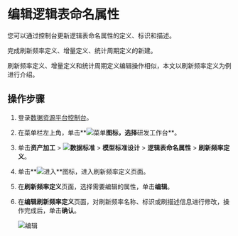 # 编辑逻辑表命名属性

您可以通过控制台更新逻辑表命名属性的定义、标识和描述。

完成刷新频率定义、增量定义、统计周期定义的新建。

刷新频率定义、增量定义和统计周期定义编辑操作相似，本文以刷新频率定义为例进行介绍。

## 操作步骤

1.  登录[数据资源平台控制台](https://dataq.console.aliyun.com)。

2.  在菜单栏左上角，单击**![菜单](https://static-aliyun-doc.oss-accelerate.aliyuncs.com/assets/img/zh-CN/6504337061/p188771.png)**图标，选择**研发工作台**。

3.  单击**资产加工** \> **![数据标准](https://static-aliyun-doc.oss-accelerate.aliyuncs.com/assets/img/zh-CN/6358100161/p208862.png)** \> **模型标准设计** \> **逻辑表命名属性** \> **刷新频率定义**。

4.  单击**![进入](https://static-aliyun-doc.oss-accelerate.aliyuncs.com/assets/img/zh-CN/6504337061/p188815.png)**图标，进入刷新频率定义页面。

5.  在**刷新频率定义**页面，选择需要编辑的属性，单击**编辑**。

6.  在**编辑刷新频率定义**页面，对刷新频率名称、标识或刷描述信息进行修改，操作完成后，单击**确认**。

    ![编辑](https://static-aliyun-doc.oss-accelerate.aliyuncs.com/assets/img/zh-CN/2266160161/p213072.png)


